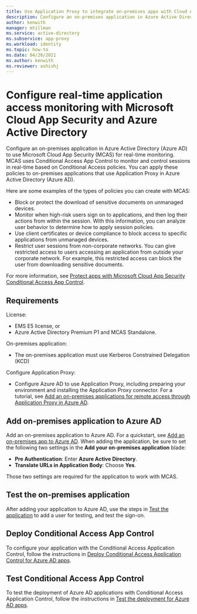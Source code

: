 ```yaml
---
title: Use Application Proxy to integrate on-premises apps with Cloud App Security - Azure Active Directory
description: Configure an on-premises application in Azure Active Directory to work with Microsoft Cloud App Security (MCAS). Use the MCAS Conditional Access App Control to monitor and control sessions in real-time based on Conditional Access policies. You can apply these policies to on-premises applications that use Application Proxy in Azure Active Directory (Azure AD).
author: kenwith
manager: mtillman
ms.service: active-directory
ms.subservice: app-proxy
ms.workload: identity
ms.topic: how-to
ms.date: 04/28/2021
ms.author: kenwith
ms.reviewer: ashishj
---
```


# Configure real-time application access monitoring with Microsoft Cloud App Security and Azure Active Directory
Configure an on-premises application in Azure Active Directory (Azure AD) to use Microsoft Cloud App Security (MCAS) for real-time monitoring. MCAS uses Conditional Access App Control to monitor and control sessions in real-time based on Conditional Access policies. You can apply these policies to on-premises applications that use Application Proxy in Azure Active Directory (Azure AD).

Here are some examples of the types of policies you can create with MCAS:

- Block or protect the download of sensitive documents on unmanaged devices.
- Monitor when high-risk users sign on to applications, and then log their actions from within the session. With this information, you can analyze user behavior to determine how to apply session policies.
- Use client certificates or device compliance to block access to specific applications from unmanaged devices.
- Restrict user sessions from non-corporate networks. You can give restricted access to users accessing an application from outside your corporate network. For example, this restricted access can block the user from downloading sensitive documents.

For more information, see [Protect apps with Microsoft Cloud App Security Conditional Access App Control](/cloud-app-security/proxy-intro-aad).

## Requirements

License:

- EMS E5 license, or 
- Azure Active Directory Premium P1 and MCAS Standalone.

On-premises application:

- The on-premises application must use Kerberos Constrained Delegation (KCD)

Configure Application Proxy:

- Configure Azure AD to use Application Proxy, including preparing your environment and installing the Application Proxy connector. For a tutorial, see [Add an on-premises applications for remote access through Application Proxy in Azure AD](../app-proxy/application-proxy-add-on-premises-application.md). 

## Add on-premises application to Azure AD

Add an on-premises application to Azure AD. For a quickstart, see [Add an on-premises app to Azure AD](../app-proxy/application-proxy-add-on-premises-application.md#add-an-on-premises-app-to-azure-ad). When adding the application, be sure to set the following two settings in the **Add your on-premises application** blade:

- **Pre Authentication**: Enter **Azure Active Directory**.
- **Translate URLs in Application Body**: Choose **Yes**.

Those two settings are required for the application to work with MCAS.

## Test the on-premises application

After adding your application to Azure AD, use the steps in [Test the application](../app-proxy/application-proxy-add-on-premises-application.md#test-the-application) to add a user for testing, and test the sign-on. 

## Deploy Conditional Access App Control

To configure your application with the Conditional Access Application Control, follow the instructions in [Deploy Conditional Access Application Control for Azure AD apps](/cloud-app-security/proxy-deployment-aad).


## Test Conditional Access App Control

To test the deployment of Azure AD applications with Conditional Access Application Control, follow the instructions in [Test the deployment for Azure AD apps](/cloud-app-security/proxy-deployment-aad).





